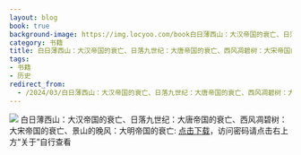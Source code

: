 ```yaml
---
layout: blog
book: true
background-image: https://img.locyoo.com/book白日薄西山：大汉帝国的衰亡、日落九世纪：大唐帝国的衰亡、西风凋碧树：大宋帝国的衰亡、景山的晚风：大明帝国的衰亡.jpg
category: 书籍
title: 白日薄西山：大汉帝国的衰亡、日落九世纪：大唐帝国的衰亡、西风凋碧树：大宋帝国的衰亡、景山的晚风：大明帝国的衰亡
tags:
- 书籍
- 历史
redirect_from:
  - /2024/03/白日薄西山：大汉帝国的衰亡、日落九世纪：大唐帝国的衰亡、西风凋碧树：大宋帝国的衰亡、景山的晚风：大明帝国的衰亡/
---
```

![](https://img.locyoo.com/book白日薄西山：大汉帝国的衰亡、日落九世纪：大唐帝国的衰亡、西风凋碧树：大宋帝国的衰亡、景山的晚风：大明帝国的衰亡.jpg)
白日薄西山：大汉帝国的衰亡、日落九世纪：大唐帝国的衰亡、西风凋碧树：大宋帝国的衰亡、景山的晚风：大明帝国的衰亡: <a name = "ref1" href="https://url18.ctfile.com/f/50983618-1345402585-de4952?p=3619">点击下载</a>，访问密码请点击右上方“关于”自行查看